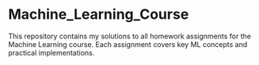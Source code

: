 # Machine_Learning_Course
This repository contains my solutions to all homework assignments for the Machine Learning course. Each assignment covers key ML concepts and practical implementations.

